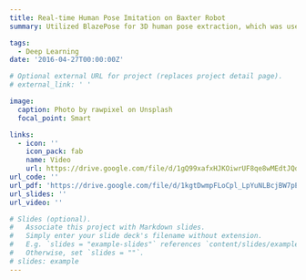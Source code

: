 ```yaml
---
title: Real-time Human Pose Imitation on Baxter Robot
summary: Utilized BlazePose for 3D human pose extraction, which was used to calculate essential joint angles to translate the pose on Baxter Robot in KinEval(a ROS like middleware system) simulation environment. Established real-time communication via Flask between Python script and KinEval. Implemented proportional controls in KinEval to allow smooth replication of human poses on Simulated Baxter Robot.

tags:
  - Deep Learning
date: '2016-04-27T00:00:00Z'

# Optional external URL for project (replaces project detail page).
# external_link: ' '

image:
  caption: Photo by rawpixel on Unsplash
  focal_point: Smart

links:
  - icon: ''
    icon_pack: fab
    name: Video
    url: https://drive.google.com/file/d/1gQ99xafxHJKOiwrUF8qe8wMEdtJQdpdI/view?usp=share_link
url_code: ''
url_pdf: 'https://drive.google.com/file/d/1kgtDwmpFLoCpl_LpYuNLBcjBW7pEC-3T/view?usp=share_link'
url_slides: ''
url_video: ''

# Slides (optional).
#   Associate this project with Markdown slides.
#   Simply enter your slide deck's filename without extension.
#   E.g. `slides = "example-slides"` references `content/slides/example-slides.md`.
#   Otherwise, set `slides = ""`.
# slides: example
---
```


